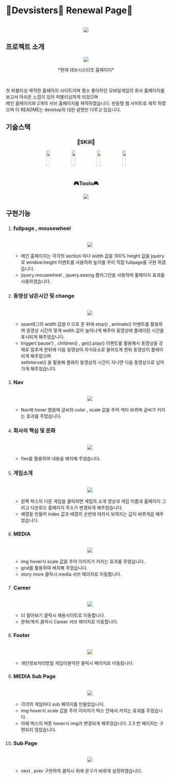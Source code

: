 # 🍪Devsisters🍪 Renewal Page📄
<br>
<div align="center">
  <img src="https://user-images.githubusercontent.com/108567709/223645296-d9961b7b-56ed-4003-93c2-5dd562fe4f9f.jpg">
</div>

## 프로젝트 소개
<div align="center">
  <img src="https://user-images.githubusercontent.com/108567709/223633899-452fba74-202c-4f78-85a7-08511ac19476.jpg">
  <p>*현재 데브시스터즈 홈페이지*</p>
</div>
<br>
<p>
  첫 퍼블리싱 제작한 홈페이지 사이트이며 평소 좋아하던 모바일게임의 회사 홈페이지를 보고서 아쉬운 느낌이 있어 퍼블리싱하게 되었으며<br>메인 홈페이지와 2개의 서브 홈페이지를 제작하였습니다. 반응형 웹 사이트로 제작 하였으며 이 README는 desktop의 대한 설명만 다루고 있습니다.
</p>

## 기술스택
<div align="center">
  <h3>📝SKill📖</h3>
  <img src="https://img.shields.io/badge/HTML5-E34F26?style=flat-square&logo=HTML5&logoColor=white" width="15%" height="50" />
  <img src="https://img.shields.io/badge/CSS3-1572B6?style=flat-square&logo=CSS3&logoColor=white" width="15%" height="50" />
  <img src="https://img.shields.io/badge/Javascript-F7DF1E?style=flat-square&logo=Javascript&logoColor=white" width="15%" height="50" />
  <img src="https://img.shields.io/badge/jQuery-0769AD?style=flat-square&logo=jQuery&logoColor=white" width="15%" height="50" />
</div>
<br>
<div align="center">
  <h3 align="center">🎮Tools🎮</h3>
  <img src="https://img.shields.io/badge/Visual%20Studio%20Code-007ACC?style=flat-square&logo=Visual%20Studio%20Code&logoColor=white" />
</div>

## 구현기능

<ol>
  <li>
    <h3>fullpage , mousewheel</h3>
    <br>
    <div align="center">
      <img src="https://user-images.githubusercontent.com/108567709/223633910-8ceb31e0-ba6b-41c6-bd03-a94bbbdccd2a.jpg">
    </div>
    <br>
    <ul>
      <li>  메인 홈페이지는 각각의 section 마다 width 값을 100% height 값을 jquery로 window.height 이벤트를 사용하여 높이를 주어 직접 fullpage를 구현 하였습니다.</li>
      <li>  jquery.mousewheel , jquery.easing 플러그인을 사용하여 풀페이지 효과를 사용하였습니다.</li>
    </ul>
  </li>
  <li>
    <h3>동영상 남은시간 및 change</h3>
    <br>
    <div align="center">
      <img src="https://user-images.githubusercontent.com/108567709/223633912-24f10f23-1019-4b9e-8e18-59ad742a208a.jpg">
    </div>
    <br>
    <ul>
      <li>  span태그의 width 값을 0 으로 준 뒤에 stop() , animate() 이벤트를 활용하여 동영상 시간의 맞게 width 값이 늘어나게 해주어 동영상에 플레이된 시간을 표시되게 해주었습니다.</li>
      <li>  trigger('pause') , children() , get().play() 이벤트를 활용해서 동영상을 강제로 멈추게 한뒤에 다음 동영상이 자식요소로 들어오게 한뒤 동영상이 플레이되게 해주었으며<br> setInterval() 을 활용해 플레이 동영상의 시간이 지나면 다음 동영상으로 넘어가게 해주었습니다.</li>
    </ul>
  </li>
  <li>
    <h3>Nav</h3>
    <br>
    <div align="center">
      <img src="https://user-images.githubusercontent.com/108567709/223633917-65579e3c-4540-4d02-97ce-50b28640352e.jpg">
    </div>
    <br>
    <ul>
      <li>  Nav에 hover 했을때 글씨의 color , scale 값을 주어 색이 바뀌며 글씨가 커지는 효과를 주었습니다.</li>
    </ul>
  </li>
  <li>
    <h3>회사의 핵심 및 문화</h3>
    <br>
    <div align="center">
      <img src="https://user-images.githubusercontent.com/108567709/223633919-ccf7ee56-09b5-4e70-adf3-95fb739af635.jpg">
    </div>
    <br>
    <ul>
      <li>flex를 활용하여 내용을 배치해 주었습니다.</li>
    </ul>
  </li>
  <li>
    <h3>게임소개</h3>
    <br>
    <div align="center">
      <img src="https://user-images.githubusercontent.com/108567709/223633923-99895627-c517-4ec8-98e1-0ff9dd292a49.jpg">
    </div>
    <br>
    <ul>
      <li>  왼쪽 박스의 다른 게임을 클릭하면 게임의 소개 영상과 게임 이름과 홈페이지 그리고 다운로드 홈페이지 주소가 변경되게 해주었습니다.</li>
      <li>  배열을 만들어 index 값과 배열의 순번에 따라서 보여지는 값이 바뀌게끔 해주었습니다.</li>
    </ul>
  </li>
  <li>
    <h3>MEDIA</h3>
    <br>
    <div align="center">
      <img src="https://user-images.githubusercontent.com/108567709/223633924-0f2c6fb3-c157-4a19-adfc-954d8eeb56e7.jpg">
    </div>
    <br>
    <ul>
      <li>  img hover시 scale 값을 주어 이미지가 커지는 효과를 주었습니다.</li>
      <li>  grid를 활용하여 배치해 주었습니다.</li>
      <li>  story more 클릭시 media 서브 페이지로 이동합니다.</li>
    </ul>
  </li>
  <li>
    <h3>Career</h3>
    <br>
    <div align="center">
      <img src="https://user-images.githubusercontent.com/108567709/223633925-e8734096-7054-4b63-bcec-39e7d69e7aa5.jpg">
    </div>
    <br>
    <ul>
      <li>  더 알아보기 클릭시 채용사이트로 이동합니다.</li>
      <li>  문화/복지 클릭시 Career 서브 페이지로 이동합니다.</li>
    </ul>
  </li>
  <li>
    <h3>Footer</h3>
    <br>
    <div align="center">
      <img src="https://user-images.githubusercontent.com/108567709/223633928-e2cc2758-3aed-4e05-9eee-d39ebfd572b6.jpg">
    </div>
    <br>
    <ul>
      <li>  개인정보처리방침 게임이용약관 클릭시 페이지로 이동됩니다.</li>
    </ul>
  </li>
  <li>
    <h3>MEDIA Sub Page</h3>
    <br>
    <div align="center">
      <img src="https://user-images.githubusercontent.com/108567709/223633929-9abe92e2-31e3-4b22-a325-c1c093e7b255.jpg">
    </div>
    <br>
    <ul>
      <li>  각각의 게임마다 sub 페이지를 만들었습니다.</li>
      <li>  img hover시 scale 값을 주어 이미지가 박스 안에서 커지는 효과를 주었습니다.</li>
      <li>  아래 박스의 버튼 hover시 img가 변경되게 해주었습니다. 2.3 번 페이지는 구현되지 않았습니다.</li>
    </ul>
  </li>
  <li>
    <h3> Sub Page</h3>
    <br>
    <div align="center">
      <img src="https://user-images.githubusercontent.com/108567709/223633931-485148aa-b510-4484-a7a8-4ead869adfc3.jpg">
    </div>
    <br>
    <ul>
      <li>  next , prev 구현하여 클릭시 위에 문구가 바뀌게 설정하였습니다.</li>
    </ul>
  </li>
 </ol>
